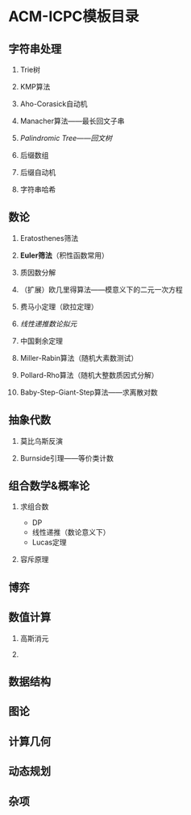 # ACM-ICPC模板目录

## 字符串处理

1. Trie树

1. KMP算法

1. Aho-Corasick自动机

1. Manacher算法——最长回文子串

1. *Palindromic Tree——回文树*

1. 后缀数组

1. 后缀自动机

1. 字符串哈希

## 数论

1. Eratosthenes筛法

1. **Euler筛法**（积性函数常用）

1. 质因数分解

1. （扩展）欧几里得算法——模意义下的二元一次方程

1. 费马小定理（欧拉定理）

1. *线性递推数论拟元*

1. 中国剩余定理

1. Miller-Rabin算法（随机大素数测试）

1. Pollard-Rho算法（随机大整数质因式分解）

1. Baby-Step-Giant-Step算法——求离散对数

## 抽象代数

1. 莫比乌斯反演

1. Burnside引理——等价类计数

## 组合数学&概率论

1. 求组合数
	* DP
	* 线性递推（数论意义下）
	* Lucas定理

1. 容斥原理



## 博弈

## 数值计算

1. 高斯消元

1. 

## 数据结构

## 图论

## 计算几何

## 动态规划

## 杂项
